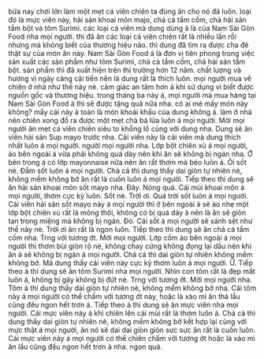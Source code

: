 bữa nay chơi lớn làm một mẹt cá viên chiên ta đùng ăn cho nó đã luôn. loại đó là mực viên này, hải sản khoai môn majo, chả cá tẩm cốm, chả hải sản tẩm bột và tôm Surimi. các loại cá viên mà dung dùng á là của Nam Sài Gòn Food nha mọi người. thì đã ăn các loại cá viên chiên rất là nhiều lần rồi nhưng mà không biết của thương hiệu nào. thì dung đã tìm ra được cha đẻ thật sự của món ăn này. Nam Sài Gòn Food á là đơn vị tiên phong trong việc sản xuất các sản phẩm như tôm Surimi, chả cá tẩm cốm, chả hải sản tẩm bột. sản phẩm thì đã xuất hiện trên thị trường hơn 12 năm. chất lượng và hương vị ngày càng cải tiến nên là dung rất là thích luôn. mọi người mua về chiên ở nhà như thế này nè. cảm giác an tâm hơn á khi sử dụng vì biết được nguồn gốc và thương hiệu. trong tháng ba này á, mọi người mà mua hàng tại Nam Sài Gòn Food á thì sẽ được tặng quà nữa nha. có ai mê mấy món này không? mấy cái này á toàn là món khoái khẩu của dung không á. làm ở nhà nên chiên xong đổ ra được một mẹt chà bá lửa luôn á mọi người. Mời mọi người ăn mẹt cá viên chiên siêu to khổng lồ cùng với dung nha. Dung sẽ ăn viên hải sản Sup mayo trước nha. Cái viên này là cái viên mà dung thích nhất luôn á mọi người. người mọi người nha. Lớp bột chiên xù á mọi người, áo bên ngoài á vừa phải không quá dày nên khi ăn sẽ không bị ngán nha. Ở bên trong á có lớp mayonnaise nữa nên ăn rất thơm mà béo luôn á. Ôi sốt nè. Đẫm sốt luôn á mọi người. Chả cá thì dung thấy dai giòn tự nhiên nè, không mềm không bở ăn rất là cuốn luôn á mọi người. Tiếp theo thì dung sẽ ăn hải sản khoai môn sốt mayo nha. Đây. Nóng quá. Cái mùi khoai môn á mọi người, thơm cực kỳ luôn. Sốt nè. Trời ơi. Quá trời sốt luôn á mọi người. Cái viên hải sản sốt mayo này á mọi người thì ở bên ngoài á sẽ áo nhẹ một lớp bột chiên xù rất là mỏng thôi, không có bị quá dày á nên là ăn sẽ giòn tan trong miệng mà không bị ngán. Đó. Cái sốt á mọi người sẽ sánh sệt như thế này nè. Trời ơi ăn rất là ngon luôn. Tiếp theo thì dung sẽ ăn chả cá tẩm cốm nha. Trng với tương ớt. Mời mọi người. Lớp cốm áo bên ngoài á mọi người thì thơm bùi giòn rộ nè, không chay cứng không đọng lại dầu nên khi ăn á sẽ không bị ngán á mọi người. Chả cá thì dai giòn tự nhiên không mềm không bở. Mà dung thấy cái viên này cực kỳ thơm luôn á mọi người. Ừ. Tiếp theo á thì dung sẽ ăn tôm Surimi nha mọi người. Nhìn con tôm rất là đẹp mắt luôn á, không bị gãy không bị đứt nè. Trng với tương ớt. Mời mọi người nha. Tôm á thì dung thấy dai giòn tự nhiên nè, không mềm không bở nha. Cái tôm này á mọi người có thể chấm với tương ớt này, hoặc là xào mì ăn thả lẩu cũng đều ngon hết trơn á. Tiếp theo á thì dung sẽ ăn mực viên nha mọi người. Cái mực viên này á khi chiên lên cái mùi rất là thơm luôn á. Chả cá thì dung thấy dai giòn tự nhiên nè, không mềm không bở kết hợp lại cùng với mực thật á mọi người, ăn nó sẽ dai dai giòn giòn sực sực ăn rất là cuốn luôn. Cái mực viên này á mọi người có thể chiên chấm với tương ớt hoặc là xào mì ăn lẩu cũng đều ngon hết trơn á nha. ngon quá.